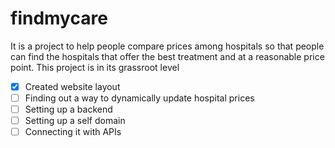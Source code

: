 # findmycare

It is a project to help people compare prices among hospitals so that people can find the hospitals that offer the best treatment and at a reasonable price point.
This project is in its grassroot level

- [x] Created website layout
- [ ] Finding out a way to dynamically update hospital prices
- [ ] Setting up a backend
- [ ] Setting up a self domain
- [ ] Connecting it with APIs
